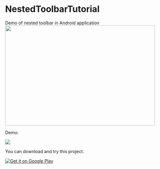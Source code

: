 # NestedToolbarTutorial
Demo of nested toolbar in Android application
<img src="http://alexzh.com/wp-content/uploads/2015/08/MAIN_SCREEN.png" width="483px" height="323px" />

Demo:

<img src="http://alexzh.com/wp-content/uploads/2015/08/nested_toolbar_gif_demo.gif"/>

You can download and try this project.

<a href="https://play.google.com/store/apps/details?id=com.alexzh.nestedtoolbartutorial" target="_blank">
  <img alt="Get it on Google Play"
       src="https://developer.android.com/images/brand/en_generic_rgb_wo_60.png" />
</a>
